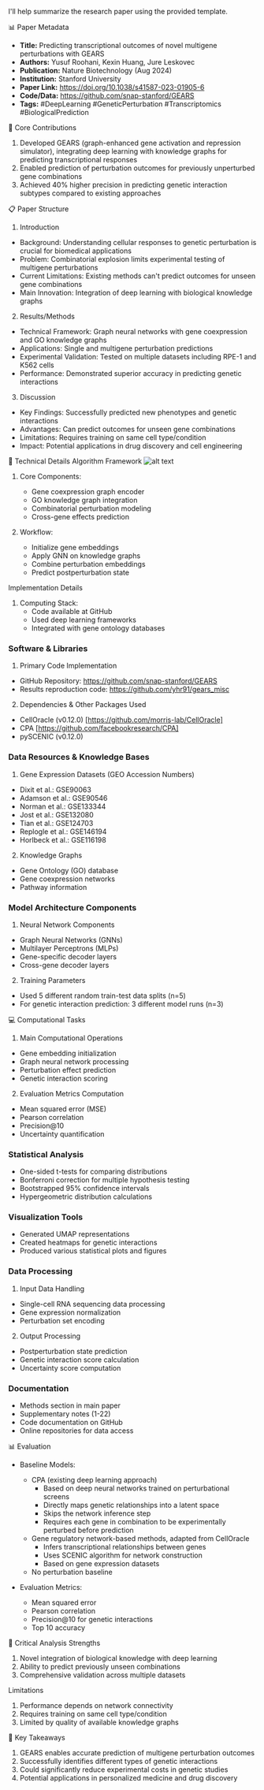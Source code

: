 I'll help summarize the research paper using the provided template.

📊 Paper Metadata
* **Title:** Predicting transcriptional outcomes of novel multigene perturbations with GEARS
* **Authors:** Yusuf Roohani, Kexin Huang, Jure Leskovec
* **Publication:** Nature Biotechnology (Aug 2024)
* **Institution:** Stanford University
* **Paper Link:** https://doi.org/10.1038/s41587-023-01905-6
* **Code/Data:** https://github.com/snap-stanford/GEARS
* **Tags:** #DeepLearning #GeneticPerturbation #Transcriptomics #BiologicalPrediction

🎯 Core Contributions
1. Developed GEARS (graph-enhanced gene activation and repression simulator), integrating deep learning with knowledge graphs for predicting transcriptional responses
2. Enabled prediction of perturbation outcomes for previously unperturbed gene combinations
3. Achieved 40% higher precision in predicting genetic interaction subtypes compared to existing approaches

📋 Paper Structure
1. Introduction
* Background: Understanding cellular responses to genetic perturbation is crucial for biomedical applications
* Problem: Combinatorial explosion limits experimental testing of multigene perturbations
* Current Limitations: Existing methods can't predict outcomes for unseen gene combinations
* Main Innovation: Integration of deep learning with biological knowledge graphs

2. Results/Methods
* Technical Framework: Graph neural networks with gene coexpression and GO knowledge graphs
* Applications: Single and multigene perturbation predictions
* Experimental Validation: Tested on multiple datasets including RPE-1 and K562 cells
* Performance: Demonstrated superior accuracy in predicting genetic interactions

3. Discussion
* Key Findings: Successfully predicted new phenotypes and genetic interactions
* Advantages: Can predict outcomes for unseen gene combinations
* Limitations: Requires training on same cell type/condition
* Impact: Potential applications in drug discovery and cell engineering

🔬 Technical Details
Algorithm Framework
![alt text](../../paper-figures/GEARS_model_architecture.png)

1. Core Components:
   * Gene coexpression graph encoder
   * GO knowledge graph integration
   * Combinatorial perturbation modeling
   * Cross-gene effects prediction

2. Workflow:
   * Initialize gene embeddings
   * Apply GNN on knowledge graphs
   * Combine perturbation embeddings
   * Predict postperturbation state

Implementation Details
1. Computing Stack:
   * Code available at GitHub
   * Used deep learning frameworks
   * Integrated with gene ontology databases
### Software & Libraries
1. Primary Code Implementation
- GitHub Repository: https://github.com/snap-stanford/GEARS
- Results reproduction code: https://github.com/yhr91/gears_misc

2. Dependencies & Other Packages Used
- CellOracle (v0.12.0) [https://github.com/morris-lab/CellOracle]
- CPA [https://github.com/facebookresearch/CPA]
- pySCENIC (v0.12.0)

### Data Resources & Knowledge Bases
1. Gene Expression Datasets (GEO Accession Numbers)
- Dixit et al.: GSE90063
- Adamson et al.: GSE90546
- Norman et al.: GSE133344
- Jost et al.: GSE132080
- Tian et al.: GSE124703
- Replogle et al.: GSE146194
- Horlbeck et al.: GSE116198

2. Knowledge Graphs
- Gene Ontology (GO) database
- Gene coexpression networks
- Pathway information

### Model Architecture Components
1. Neural Network Components
- Graph Neural Networks (GNNs)
- Multilayer Perceptrons (MLPs)
- Gene-specific decoder layers
- Cross-gene decoder layers

2. Training Parameters
- Used 5 different random train-test data splits (n=5)
- For genetic interaction prediction: 3 different model runs (n=3)

💻 Computational Tasks
1. Main Computational Operations
- Gene embedding initialization
- Graph neural network processing
- Perturbation effect prediction
- Genetic interaction scoring

2. Evaluation Metrics Computation
- Mean squared error (MSE)
- Pearson correlation
- Precision@10
- Uncertainty quantification

### Statistical Analysis
- One-sided t-tests for comparing distributions
- Bonferroni correction for multiple hypothesis testing
- Bootstrapped 95% confidence intervals
- Hypergeometric distribution calculations

### Visualization Tools
- Generated UMAP representations
- Created heatmaps for genetic interactions
- Produced various statistical plots and figures

### Data Processing
1. Input Data Handling
- Single-cell RNA sequencing data processing
- Gene expression normalization
- Perturbation set encoding

2. Output Processing
- Postperturbation state prediction
- Genetic interaction score calculation
- Uncertainty score computation

### Documentation
- Methods section in main paper
- Supplementary notes (1-22)
- Code documentation on GitHub
- Online repositories for data access

📊 Evaluation
* Baseline Models:
  - CPA (existing deep learning approach)
      - Based on deep neural networks trained on perturbational screens
      - Directly maps genetic relationships into a latent space
      - Skips the network inference step
      - Requires each gene in combination to be experimentally perturbed before prediction
  - Gene regulatory network-based methods, adapted from CellOracle
      - Infers transcriptional relationships between genes
      - Uses SCENIC algorithm for network construction
      - Based on gene expression datasets
  - No perturbation baseline

* Evaluation Metrics:
  - Mean squared error
  - Pearson correlation
  - Precision@10 for genetic interactions
  - Top 10 accuracy

💭 Critical Analysis
Strengths
1. Novel integration of biological knowledge with deep learning
2. Ability to predict previously unseen combinations
3. Comprehensive validation across multiple datasets

Limitations
1. Performance depends on network connectivity
2. Requires training on same cell type/condition
3. Limited by quality of available knowledge graphs

📌 Key Takeaways
1. GEARS enables accurate prediction of multigene perturbation outcomes
2. Successfully identifies different types of genetic interactions
3. Could significantly reduce experimental costs in genetic studies
4. Potential applications in personalized medicine and drug discovery


